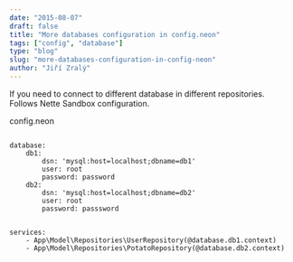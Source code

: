 ```yaml
---
date: "2015-08-07"
draft: false
title: "More databases configuration in config.neon"
tags: ["config", "database"]
type: "blog"
slug: "more-databases-configuration-in-config-neon"
author: "Jiří Zralý"
---
```


If you need to connect to different database in different repositories. Follows Nette Sandbox configuration.

config.neon
```neon

database:
	db1:
		dsn: 'mysql:host=localhost;dbname=db1'
		user: root
		password: password
	db2:
		dsn: 'mysql:host=localhost;dbname=db2'
		user: root
		password: passsword


services:
	- App\Model\Repositories\UserRepository(@database.db1.context)
	- App\Model\Repositories\PotatoRepository(@database.db2.context)
```
